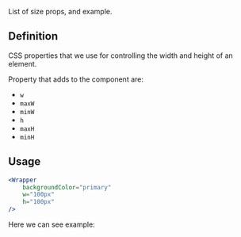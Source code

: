 List of size props, and example.

## 	Definition

CSS properties that we use for controlling the width and height of an element.

Property that adds to the component are:

- `w`
- `maxW`
- `minW`
- `h`
- `maxH`
- `minH`

## Usage 

```jsx
<Wrapper
	backgroundColor="primary"
	w="100px"
	h="100px"
/>
```

Here we can see example:
